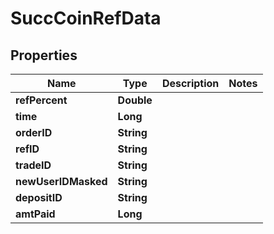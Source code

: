 
# SuccCoinRefData

## Properties
Name | Type | Description | Notes
------------ | ------------- | ------------- | -------------
**refPercent** | **Double** |  | 
**time** | **Long** |  | 
**orderID** | **String** |  | 
**refID** | **String** |  | 
**tradeID** | **String** |  | 
**newUserIDMasked** | **String** |  | 
**depositID** | **String** |  | 
**amtPaid** | **Long** |  | 



